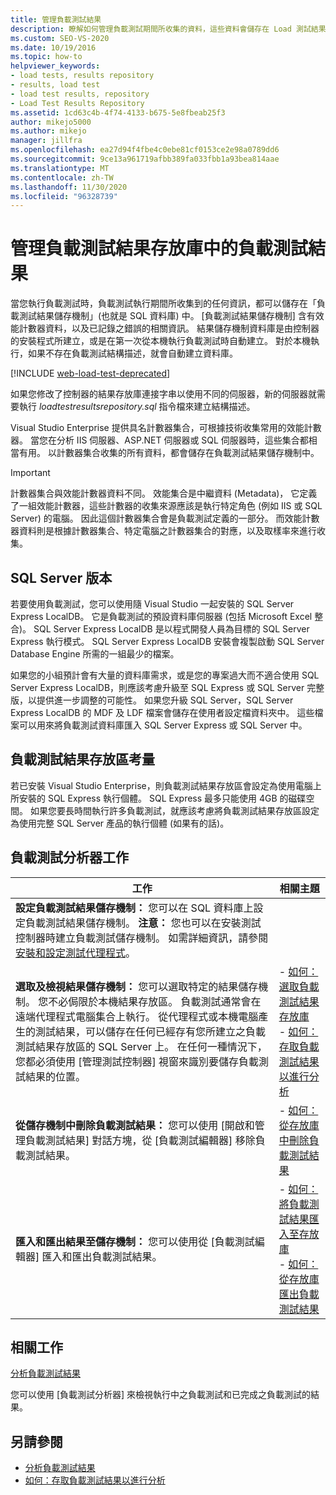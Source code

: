 ```yaml
---
title: 管理負載測試結果
description: 瞭解如何管理負載測試期間所收集的資料，這些資料會儲存在 Load 測試結果存放庫 SQL 資料庫中。
ms.custom: SEO-VS-2020
ms.date: 10/19/2016
ms.topic: how-to
helpviewer_keywords:
- load tests, results repository
- results, load test
- load test results, repository
- Load Test Results Repository
ms.assetid: 1cd63c4b-4f74-4133-b675-5e8fbeab25f3
author: mikejo5000
ms.author: mikejo
manager: jillfra
ms.openlocfilehash: ea27d94f4fbe4c0ebe81cf0153ce2e98a0789dd6
ms.sourcegitcommit: 9ce13a961719afbb389fa033fbb1a93bea814aae
ms.translationtype: MT
ms.contentlocale: zh-TW
ms.lasthandoff: 11/30/2020
ms.locfileid: "96328739"
---
```

# <a name="manage-load-test-results-in-the-load-test-results-repository"></a>管理負載測試結果存放庫中的負載測試結果

當您執行負載測試時，負載測試執行期間所收集到的任何資訊，都可以儲存在「負載測試結果儲存機制」(也就是 SQL 資料庫) 中。 [負載測試結果儲存機制] 含有效能計數器資料，以及已記錄之錯誤的相關資訊。 結果儲存機制資料庫是由控制器的安裝程式所建立，或是在第一次從本機執行負載測試時自動建立。 對於本機執行，如果不存在負載測試結構描述，就會自動建立資料庫。

[!INCLUDE [web-load-test-deprecated](includes/web-load-test-deprecated.md)]

如果您修改了控制器的結果存放庫連接字串以使用不同的伺服器，新的伺服器就需要執行 *loadtestresultsrepository.sql* 指令檔來建立結構描述。

Visual Studio Enterprise 提供具名計數器集合，可根據技術收集常用的效能計數器。 當您在分析 IIS 伺服器、ASP.NET 伺服器或 SQL 伺服器時，這些集合都相當有用。 以計數器集合收集的所有資料，都會儲存在負載測試結果儲存機制中。

> [!IMPORTANT]
> 計數器集合與效能計數器資料不同。 效能集合是中繼資料 (Metadata)， 它定義了一組效能計數器，這些計數器的收集來源應該是執行特定角色 (例如 IIS 或 SQL Server) 的電腦。 因此這個計數器集合會是負載測試定義的一部分。 而效能計數器資料則是根據計數器集合、特定電腦之計數器集合的對應，以及取樣率來進行收集。

## <a name="sql-server-versions"></a>SQL Server 版本

若要使用負載測試，您可以使用隨 Visual Studio 一起安裝的 SQL Server Express LocalDB。 它是負載測試的預設資料庫伺服器 (包括 Microsoft Excel 整合)。 SQL Server Express LocalDB 是以程式開發人員為目標的 SQL Server Express 執行模式。 SQL Server Express LocalDB 安裝會複製啟動 SQL Server Database Engine 所需的一組最少的檔案。

如果您的小組預計會有大量的資料庫需求，或是您的專案過大而不適合使用 SQL Server Express LocalDB，則應該考慮升級至 SQL Express 或 SQL Server 完整版，以提供進一步調整的可能性。 如果您升級 SQL Server，SQL Server Express LocalDB 的 MDF 及 LDF 檔案會儲存在使用者設定檔資料夾中。 這些檔案可以用來將負載測試資料庫匯入 SQL Server Express 或 SQL Server 中。

## <a name="load-test-results-store-considerations"></a>負載測試結果存放區考量

若已安裝 Visual Studio Enterprise，則負載測試結果存放區會設定為使用電腦上所安裝的 SQL Express 執行個體。 SQL Express 最多只能使用 4GB 的磁碟空間。 如果您要長時間執行許多負載測試，就應該考慮將負載測試結果存放區設定為使用完整 SQL Server 產品的執行個體 (如果有的話)。

## <a name="load-test-analyzer-tasks"></a>負載測試分析器工作

|工作|相關主題|
|-|-----------------------|
|**設定負載測試結果儲存機制：** 您可以在 SQL 資料庫上設定負載測試結果儲存機制。 **注意：** 您也可以在安裝測試控制器時建立負載測試儲存機制。 如需詳細資訊，請參閱[安裝和設定測試代理程式](../test/lab-management/install-configure-test-agents.md)。||
|**選取及檢視結果儲存機制：** 您可以選取特定的結果儲存機制。 您不必侷限於本機結果存放區。 負載測試通常會在遠端代理程式電腦集合上執行。 從代理程式或本機電腦產生的測試結果，可以儲存在任何已經存有您所建立之負載測試結果存放區的 SQL Server 上。 在任何一種情況下，您都必須使用 [管理測試控制器] 視窗來識別要儲存負載測試結果的位置。|-   [如何：選取負載測試結果存放庫](../test/how-to-select-a-load-test-results-repository.md)<br />-   [如何：存取負載測試結果以進行分析](../test/how-to-access-load-test-results-for-analysis.md)|
|**從儲存機制中刪除負載測試結果：** 您可以使用 [開啟和管理負載測試結果] 對話方塊，從 [負載測試編輯器] 移除負載測試結果。|-   [如何：從存放庫中刪除負載測試結果](../test/how-to-delete-load-test-results-from-a-repository.md)|
|**匯入和匯出結果至儲存機制：** 您可以使用從 [負載測試編輯器] 匯入和匯出負載測試結果。|-   [如何：將負載測試結果匯入至存放庫](../test/how-to-import-load-test-results-into-a-repository.md)<br />-   [如何：從存放庫匯出負載測試結果](../test/how-to-export-load-test-results-from-a-repository.md)|

## <a name="related-tasks"></a>相關工作

[分析負載測試結果](../test/analyze-load-test-results-using-the-load-test-analyzer.md)

您可以使用 [負載測試分析器] 來檢視執行中之負載測試和已完成之負載測試的結果。

## <a name="see-also"></a>另請參閱

- [分析負載測試結果](../test/analyze-load-test-results-using-the-load-test-analyzer.md)
- [如何：存取負載測試結果以進行分析](../test/how-to-access-load-test-results-for-analysis.md)

